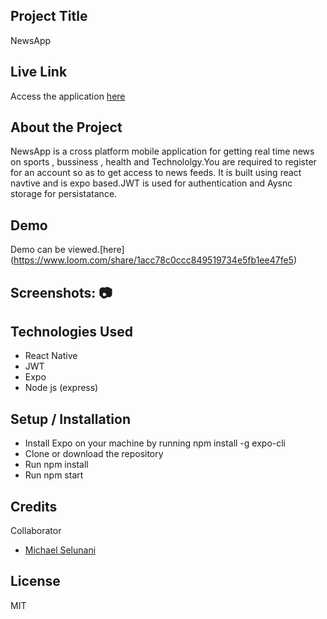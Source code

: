 
## Project Title
NewsApp

## Live Link
Access the application  [here](https://react-online-shop.herokuapp.com/)

## About the Project
NewsApp is a cross platform mobile application for getting real time news on sports , bussiness , health and Technololgy.You  are required to register for an account so as to get access to news feeds.
It is built using react navtive and is expo based.JWT is used for authentication and Aysnc storage for persistatance.

## Demo
Demo can be viewed.[here] (https://www.loom.com/share/1acc78c0ccc849519734e5fb1ee47fe5)

## Screenshots: 📷


## Technologies Used
* React Native
* JWT
* Expo
* Node js (express)

## Setup / Installation
* Install Expo on your machine by running npm install -g expo-cli
* Clone or download the repository
* Run npm install
* Run npm start
## Credits
Collaborator
*  [Michael Selunani](https://github.com/mse-lunani)
## License
MIT
